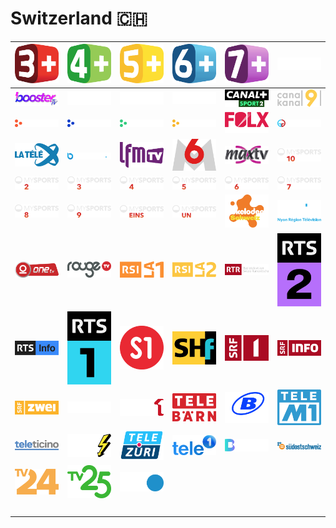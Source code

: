 # Switzerland 🇨🇭

| ![3-plus] | ![4-plus] | ![5-plus] | ![6-plus] | ![7-plus] | ![be-curious-tv] |
|:---:|:---:|:---:|:---:|:---:|:---:|
| ![booster-tv] | ![canal-alpha] | ![canal-alpha-ju] | ![canal-alpha-ne] | ![canal-plus-sport-2] | ![canal9] |
| ![carac1] | ![carac2] | ![carac3] | ![carac4] | ![folx-music-television] | ![grand-geneve-tv] |
| ![la-tele] | ![lemanbleu-tv] | ![lfm-tv] | ![m6] | ![max-tv] | ![my-sports-10] |
| ![my-sports-2] | ![my-sports-3] | ![my-sports-4] | ![my-sports-5] | ![my-sports-6] | ![my-sports-7] |
| ![my-sports-8] | ![my-sports-9] | ![my-sports-eins] | ![my-sports-un] | ![nickelodeon-schweiz] | ![nrtv] |
| ![one-tv] | ![rouge-tv] | ![rsi-la1] | ![rsi-la2] | ![rtr-televisiun-rumantscha] | ![rts-deux] |
| ![rts-info] | ![rts-un] | ![s1] | ![schaffhauser-fernsehen] | ![srf-1] | ![srf-info] |
| ![srf-zwei] | ![star-tv] | ![swiss1] | ![tele-barn] | ![tele-bielingue] | ![tele-m1] |
| ![tele-ticino] | ![tele-top] | ![tele-zuri] | ![tele1] | ![telebasel] | ![tv-sudostschweiz] |
| ![tv24] | ![tv25] | ![tvo] | ![space] | ![space] | ![space] |
| ![space] | ![space] | ![space] | ![space] | ![space] | ![space] |


[3-plus]:3-plus-ch.png
[4-plus]:4-plus-ch.png
[5-plus]:5-plus-ch.png
[6-plus]:6-plus-ch.png
[7-plus]:7-plus-ch.png
[be-curious-tv]:be-curious-tv-ch.png
[booster-tv]:booster-tv-ch.png
[canal-alpha]:canal-alpha-ch.png
[canal-alpha-ju]:canal-alpha-ju-ch.png
[canal-alpha-ne]:canal-alpha-ne-ch.png
[canal-plus-sport-2]:canal-plus-sport-2-ch.png
[canal9]:canal9-ch.png
[carac1]:carac1-ch.png
[carac2]:carac2-ch.png
[carac3]:carac3-ch.png
[carac4]:carac4-ch.png
[folx-music-television]:folx-music-television-ch.png
[grand-geneve-tv]:grand-geneve-tv-ch.png
[la-tele]:la-tele-ch.png
[lemanbleu-tv]:lemanbleu-tv-ch.png
[lfm-tv]:lfm-tv-ch.png
[m6]:m6-ch.png
[max-tv]:max-tv-ch.png
[my-sports-10]:my-sports-10-ch.png
[my-sports-2]:my-sports-2-ch.png
[my-sports-3]:my-sports-3-ch.png
[my-sports-4]:my-sports-4-ch.png
[my-sports-5]:my-sports-5-ch.png
[my-sports-6]:my-sports-6-ch.png
[my-sports-7]:my-sports-7-ch.png
[my-sports-8]:my-sports-8-ch.png
[my-sports-9]:my-sports-9-ch.png
[my-sports-eins]:my-sports-eins-ch.png
[my-sports-un]:my-sports-un-ch.png
[nickelodeon-schweiz]:nickelodeon-schweiz-ch.png
[nrtv]:nrtv-ch.png
[one-tv]:one-tv-ch.png
[rouge-tv]:rouge-tv-ch.png
[rsi-la1]:rsi-la1-ch.png
[rsi-la2]:rsi-la2-ch.png
[rtr-televisiun-rumantscha]:rtr-televisiun-rumantscha-ch.png
[rts-deux]:rts-deux-ch.png
[rts-info]:rts-info-ch.png
[rts-un]:rts-un-ch.png
[s1]:s1-ch.png
[schaffhauser-fernsehen]:schaffhauser-fernsehen-ch.png
[srf-1]:srf-1-ch.png
[srf-info]:srf-info-ch.png
[srf-zwei]:srf-zwei-ch.png
[star-tv]:star-tv-ch.png
[swiss1]:swiss1-ch.png
[tele-barn]:tele-barn-ch.png
[tele-bielingue]:tele-bielingue-ch.png
[tele-m1]:tele-m1-ch.png
[tele-ticino]:tele-ticino-ch.png
[tele-top]:tele-top-ch.png
[tele-zuri]:tele-zuri-ch.png
[tele1]:tele1-ch.png
[telebasel]:telebasel-ch.png
[tv-sudostschweiz]:tv-sudostschweiz-ch.png
[tv24]:tv24-ch.png
[tv25]:tv25-ch.png
[tvo]:tvo-ch.png

[space]:../../misc/space-1500.png "Space"

